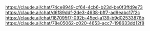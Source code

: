 
https://claude.ai/chat/74ce8949-cf64-4cb6-b23d-be0f3ffd9e73
https://claude.ai/chat/d6f89ddf-2de3-4638-bff7-ad9eabc17f2c
https://claude.ai/chat/187095f7-092b-45ed-a139-b9d02533876b
https://claude.ai/chat/78e05062-c020-4653-acc7-198633dd12f8
